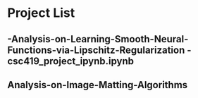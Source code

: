 #  Project List
## -Analysis-on-Learning-Smooth-Neural-Functions-via-Lipschitz-Regularization - csc419_project_ipynb.ipynb
## Analysis-on-Image-Matting-Algorithms
